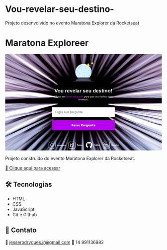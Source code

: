 # Vou-revelar-seu-destino-
Projeto desenvolvido no evento Maratona Explorer da Rocketseat

# Maratona Exploreer

![preview](preview/preview.jpg)

Projeto construído do evento Maratona Explorer da Rocketseat.

[🔗 Clique aqui para acessar](https://jrodrygues.github.io/Vou-revelar-seu-destino-/)


## 🛠 Tecnologias

- HTML
- CSS
- JavaScript
- Git e Github

## 💛 Contato

📧 jesserodrygues.jr@gmail.com
📱 14 991136982
